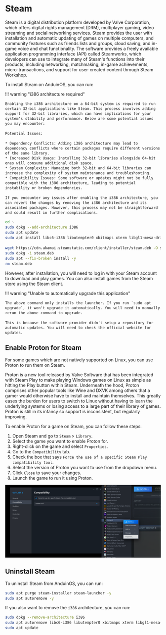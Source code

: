 # Steam

Steam is a digital distribution platform developed by Valve Corporation, which offers digital rights management (DRM), multiplayer gaming, video streaming and social networking services. Steam provides the user with installation and automatic updating of games on multiple computers, and community features such as friends lists and groups, cloud saving, and in-game voice and chat functionality. The software provides a freely available application programming interface (API) called Steamworks, which developers can use to integrate many of Steam's functions into their products, including networking, matchmaking, in-game achievements, micro-transactions, and support for user-created content through Steam Workshop.

To install Steam on AnduinOS, you can run:

!!! warning "i386 architecture required"

    Enabling the i386 architecture on a 64-bit system is required to run certain 32-bit applications like Steam. This process involves adding support for 32-bit libraries, which can have implications for your system's stability and performance. Below are some potential issues you may encounter:

    Potential Issues:

    * Dependency Conflicts: Adding i386 architecture may lead to dependency conflicts where certain packages require different versions of the same library.
    * Increased Disk Usage: Installing 32-bit libraries alongside 64-bit ones will consume additional disk space.
    * System Complexity: Managing both 32-bit and 64-bit libraries can increase the complexity of system maintenance and troubleshooting.
    * Compatibility Issues: Some software or updates might not be fully compatible with the i386 architecture, leading to potential instability or broken dependencies.

    If you encounter any issues after enabling the i386 architecture, you can revert the changes by removing the i386 architecture and its associated packages. However, this process may not be straightforward and could result in further complications.

```bash title="Install Steam"
cd ~
sudo dpkg --add-architecture i386
sudo apt update
sudo apt install libc6-i386 libutempter0 xbitmaps xterm libgl1-mesa-dri:i386 libgl1:i386 -y

wget https://cdn.akamai.steamstatic.com/client/installer/steam.deb -O steam.deb
sudo dpkg -i steam.deb
sudo apt --fix-broken install -y
rm steam.deb
```

However, after installation, you will need to log in with your Steam account to download and play games. You can also install games from the Steam store using the Steam client.

!!! warning "Unable to automatically upgrade this application"

    The above command only installs the launcher. If you run `sudo apt upgrade`, it won't upgrade it automatically. You will need to manually rerun the above command to upgrade.

    This is because the software provider didn't setup a repository for automatic updates. You will need to check the official website for updates.

## Enable Proton for Steam

For some games which are not natively supported on Linux, you can use Proton to run them on Steam.

Proton is a new tool released by Valve Software that has been integrated with Steam Play to make playing Windows games on Linux as simple as hitting the Play button within Steam. Underneath the hood, Proton comprises other popular tools like Wine and DXVK among others that a gamer would otherwise have to install and maintain themselves. This greatly eases the burden for users to switch to Linux without having to learn the underlying systems or losing access to a large part of their library of games. Proton is still in its infancy so support is inconsistent, but regularly improving.

To enable Proton for a game on Steam, you can follow these steps:

1. Open Steam and go to `Steam` > `Library`.
2. Select the game you want to enable Proton for.
3. Right-click on the game and select `Properties`.
4. Go to the `Compatibility` tab.
5. Check the box that says `Force the use of a specific Steam Play compatibility tool`.
6. Select the version of Proton you want to use from the dropdown menu.
7. Click `Close` to save your changes.
8. Launch the game to run it using Proton.

![proton](./proton.png)

## Uninstall Steam

To uninstall Steam from AnduinOS, you can run:

```bash
sudo apt purge steam-installer steam-launcher -y
sudo apt autoremove -y
```

If you also want to remove the `i386` architecture, you can run:

```bash
sudo dpkg --remove-architecture i386
sudo apt autoremove libc6-i386 libutempter0 xbitmaps xterm libgl1-mesa-dri:i386 libgl1:i386 -y
sudo apt update
```
